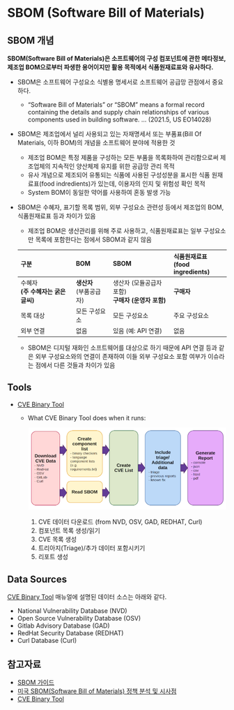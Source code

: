 # SBOM (Software Bill of Materials)

## SBOM 개념

**SBOM(Software Bill of Materials)은 소프트웨어의 구성 컴포넌트에 관한 메타정보, 제조업 BOM으로부터 파생한 용어이지만 활용 목적에서 식품원재료표와 유사하다.**

- SBOM은 소프트웨어 구성요소 식별용 명세서로 소프트웨어 공급망 관점에서 중요하다.
  - “Software Bill of Materials” or “SBOM” means a formal record containing the details and supply chain relationships of various components used in building software. ... (2021.5, US EO14028)

- SBOM은 제조업에서 널리 사용되고 있는 자재명세서 또는 부품표(Bill Of Materials, 이하 BOM)의 개념을 소프트웨어 분야에 적용한 것

    - 제조업 BOM은 특정 제품을 구성하는 모든 부품을 목록화하여 관리함으로써 제조업체의 지속적인 양산체제 유지를 위한 공급망 관리 목적
    - 유사 개념으로 제조되어 유통되는 식품에 사용된 구성성분을 표시한 식품 원재료표(food indredients)가 있는데, 이용자의 인지 및 위험성 확인 목적
    * System BOM이 동일한 약어를 사용하여 혼동 발생 가능

- SBOM은 수혜자, 표기할 목록 범위, 외부 구성요소 관련성 등에서 제조업의 BOM, 식품원재료표 등과 차이가 있음
    - 제조업 BOM은 생산관리를 위해 주로 사용하고, 식품원재료표는 일부 구성요소만 목록에 포함한다는 점에서 SBOM과 같지 않음

    | 구분                                    | BOM                          | SBOM                                                   | 식품원재료표<br />(food ingredients) |
    | --------------------------------------- | ---------------------------- | ------------------------------------------------------ | ------------------------------------ |
    | 수혜자<br />**(주 수혜자는 굵은 글씨)** | **생산자**<br />(부품공급자) | 생산자 (모듈공급자 포함)<br />**구매자 (운영자 포함)** | **구매자**                           |
    | 목록 대상                               | 모든 구성요소                | 모든 구성요소                                          | 주요 구성요소                        |
    | 외부 연결                               | 없음                         | 있음 (예: API 연결)                                    | 없음                                 |

    - SBOM은 디지털 재화인 소프트웨어를 대상으로 하기 때문에 API 연결 등과 같은 외부 구성요소와의 연결이 존재하여 이들 외부 구성요소 포함 여부가 이슈라는 점에서 다른 것들과 차이가 있음

## Tools

- [CVE Binary Tool](https://cve-bin-tool.readthedocs.io/en/latest/index.html)

    - What CVE Binary Tool does when it runs:

      ![CVE Binary Tool 실행](img/image.png)

      1. CVE 데이터 다운로드 (from NVD, OSV, GAD, REDHAT, Curl)
      2. 컴포넌트 목록 생성/읽기
      3. CVE 목록 생성
      4. 트리아지(Triage)/추가 데이터 포함시키기
      5. 리포트 생성

## Data Sources

[CVE Binary Tool](https://cve-bin-tool.readthedocs.io/en/latest/MANUAL.html#data-sources) 매뉴얼에 설명된 데이터 소스는 아래와 같다.

- National Vulnerability Database (NVD)
- Open Source Vulnerability Database (OSV)
- Gitlab Advisory Database (GAD)
- RedHat Security Database (REDHAT)
- Curl Database (Curl)

## 참고자료

- [SBOM 가이드](https://www.globalict.kr/sbom/sbom.do?menuCode=040600)
- [미국 SBOM(Software Bill of Materials) 정책 분석 및 시사점](https://spri.kr/posts/view/23537?code=data_all&study_type=issue_reports)
- [CVE Binary Tool](https://cve-bin-tool.readthedocs.io/en/latest/index.html)